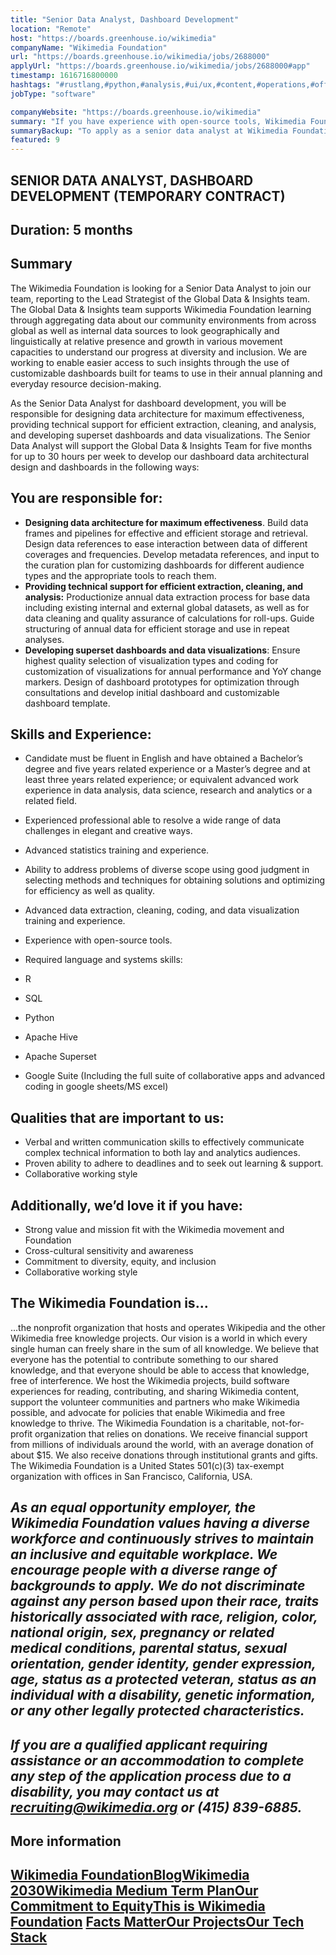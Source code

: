 ```yaml
---
title: "Senior Data Analyst, Dashboard Development"
location: "Remote"
host: "https://boards.greenhouse.io/wikimedia"
companyName: "Wikimedia Foundation"
url: "https://boards.greenhouse.io/wikimedia/jobs/2688000"
applyUrl: "https://boards.greenhouse.io/wikimedia/jobs/2688000#app"
timestamp: 1616716800000
hashtags: "#rustlang,#python,#analysis,#ui/ux,#content,#operations,#office,#optimization,#finance,#English"
jobType: "software"

companyWebsite: "https://boards.greenhouse.io/wikimedia"
summary: "If you have experience with open-source tools, Wikimedia Foundation is looking for someone with your skillset."
summaryBackup: "To apply as a senior data analyst at Wikimedia Foundation, you preferably need to have some knowledge of: #ui/ux, #python, #analysis."
featured: 9
---
```


## SENIOR DATA ANALYST, DASHBOARD DEVELOPMENT (TEMPORARY CONTRACT)

## Duration: 5 months

## Summary

The Wikimedia Foundation is looking for a Senior Data Analyst to join our team, reporting to the Lead Strategist of the Global Data & Insights team. The Global Data & Insights team supports Wikimedia Foundation learning through aggregating data about our community environments from across global as well as internal data sources to look geographically and linguistically at relative presence and growth in various movement capacities to understand our progress at diversity and inclusion. We are working to enable easier access to such insights through the use of customizable dashboards built for teams to use in their annual planning and everyday resource decision-making.

As the Senior Data Analyst for dashboard development, you will be responsible for designing data architecture for maximum effectiveness, providing technical support for efficient extraction, cleaning, and analysis, and developing superset dashboards and data visualizations. The Senior Data Analyst will support the Global Data & Insights Team for five months for up to 30 hours per week to develop our dashboard data architectural design and dashboards in the following ways:

## You are responsible for:

*   **Designing data architecture for maximum effectiveness**. Build data frames and pipelines for effective and efficient storage and retrieval. Design data references to ease interaction between data of different coverages and frequencies. Develop metadata references, and input to the curation plan for customizing dashboards for different audience types and the appropriate tools to reach them.
*   **Providing technical support for efficient extraction, cleaning, and analysis:** Productionize annual data extraction process for base data including existing internal and external global datasets, as well as for data cleaning and quality assurance of calculations for roll-ups. Guide structuring of annual data for efficient storage and use in repeat analyses.
*   **Developing superset dashboards and data visualizations**: Ensure highest quality selection of visualization types and coding for customization of visualizations for annual performance and YoY change markers. Design of dashboard prototypes for optimization through consultations and develop initial dashboard and customizable dashboard template.

## Skills and Experience:

*   Candidate must be fluent in English and have obtained a Bachelor’s degree and five years related experience or a Master’s degree and at least three years related experience; or equivalent advanced work experience in data analysis, data science, research and analytics or a related field.
*   Experienced professional able to resolve a wide range of data challenges in elegant and creative ways.
*   Advanced statistics training and experience.
*   Ability to address problems of diverse scope using good judgment in selecting methods and techniques for obtaining solutions and optimizing for efficiency as well as quality.
*   Advanced data extraction, cleaning, coding, and data visualization training and experience.
*   Experience with open-source tools. 
*   Required language and systems skills:

*   R
*   SQL
*   Python
*   Apache Hive
*   Apache Superset
*   Google Suite (Including the full suite of collaborative apps and advanced coding in google sheets/MS excel)

## Qualities that are important to us:

*   Verbal and written communication skills to effectively communicate complex technical information to both lay and analytics audiences.
*   Proven ability to adhere to deadlines and to seek out learning & support.
*   Collaborative working style

## Additionally, we’d love it if you have:

*   Strong value and mission fit with the Wikimedia movement and Foundation
*   Cross-cultural sensitivity and awareness
*   Commitment to diversity, equity, and inclusion
*   Collaborative working style

## The Wikimedia Foundation is... 

...the nonprofit organization that hosts and operates Wikipedia and the other Wikimedia free knowledge projects. Our vision is a world in which every single human can freely share in the sum of all knowledge. We believe that everyone has the potential to contribute something to our shared knowledge, and that everyone should be able to access that knowledge, free of interference. We host the Wikimedia projects, build software experiences for reading, contributing, and sharing Wikimedia content, support the volunteer communities and partners who make Wikimedia possible, and advocate for policies that enable Wikimedia and free knowledge to thrive. The Wikimedia Foundation is a charitable, not-for-profit organization that relies on donations. We receive financial support from millions of individuals around the world, with an average donation of about $15. We also receive donations through institutional grants and gifts. The Wikimedia Foundation is a United States 501(c)(3) tax-exempt organization with offices in San Francisco, California, USA.

## _As an equal opportunity employer, the Wikimedia Foundation values having a diverse workforce and continuously strives to maintain an inclusive and equitable workplace. We encourage people with a diverse range of backgrounds to apply. We do not discriminate against any person based upon their race, traits historically associated with race, religion, color, national origin, sex, pregnancy or related medical conditions, parental status, sexual orientation, gender identity, gender expression, age, status as a protected veteran, status as an individual with a disability, genetic information, or any other legally protected characteristics._

## _If you are a qualified applicant requiring assistance or an accommodation to complete any step of the application process due to a disability, you may contact us at recruiting@wikimedia.org or (415) 839-6885._

## More information

## [Wikimedia Foundation](https://wikimediafoundation.org/)[**Blog**](https://wikimediafoundation.org/news/)[**Wikimedia 2030**](https://meta.wikimedia.org/wiki/Strategy/Wikimedia_movement/2017)[**Wikimedia Medium Term Plan**](https://meta.wikimedia.org/wiki/Wikimedia_Foundation_Medium-term_plan_2019)[**Our Commitment to Equity**](https://medium.com/freely-sharing-the-sum-of-all-knowledge/we-stand-for-racial-justice-49c31afbabca)[**This is Wikimedia Foundation**](https://www.youtube.com/watch?v=OQzZI0l3IOw) [**Facts Matter**](https://www.youtube.com/watch?v=xQ4ba28-oGs)[**Our Projects**](https://wikimediafoundation.org/wiki/Our_projects)[**Our Tech Stack**](https://meta.wikimedia.org/wiki/Wikimedia_servers#System_architecture)

